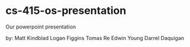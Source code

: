 # cs-415-os-presentation
Our powerpoint presentation

by:
Matt Kindblad
Logan Figgins
Tomas Re
Edwin Young
Darrel Daquigan

